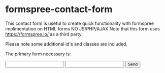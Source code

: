 # formspree-contact-form
This contact form is useful to create quick functionality with formspree implimentation on HTML forms
NO JS/PHP/AJAX
Note that this form uses https://formspree.io/ as a third party.

Please note some additional id's and classes are included.

The primary form necessary is:

<form action="https://formspree.io/your@email.com"
      method="POST">
    <input type="text" name="name">
    <input type="email" name="_replyto">
    <input type="submit" value="Send">
</form>
